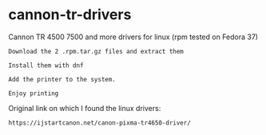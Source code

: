 # cannon-tr-drivers

Cannon TR 4500 7500 and more drivers for linux (rpm tested on Fedora 37)
```
Download the 2 .rpm.tar.gz files and extract them

Install them with dnf

Add the printer to the system.

Enjoy printing
```

Original link on which I found the linux drivers:
```
https://ijstartcanon.net/canon-pixma-tr4650-driver/
```
